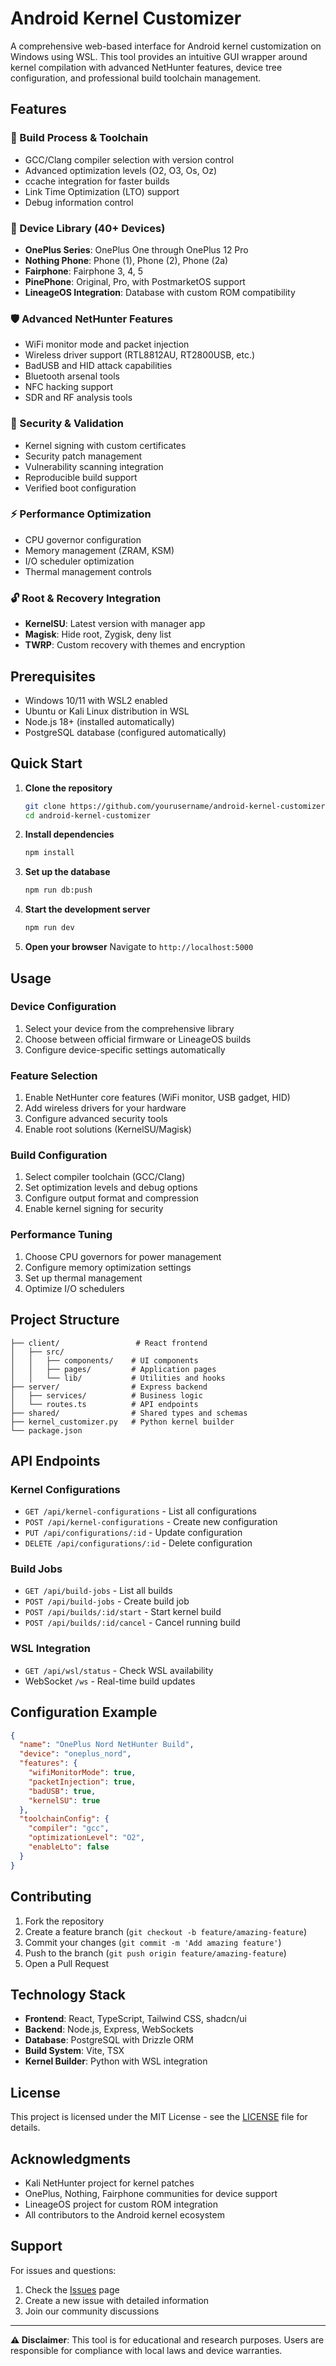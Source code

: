 # Android Kernel Customizer

A comprehensive web-based interface for Android kernel customization on Windows using WSL. This tool provides an intuitive GUI wrapper around kernel compilation with advanced NetHunter features, device tree configuration, and professional build toolchain management.

## Features

### 🔧 Build Process & Toolchain
- GCC/Clang compiler selection with version control
- Advanced optimization levels (O2, O3, Os, Oz)
- ccache integration for faster builds
- Link Time Optimization (LTO) support
- Debug information control

### 📱 Device Library (40+ Devices)
- **OnePlus Series**: OnePlus One through OnePlus 12 Pro
- **Nothing Phone**: Phone (1), Phone (2), Phone (2a)
- **Fairphone**: Fairphone 3, 4, 5
- **PinePhone**: Original, Pro, with PostmarketOS support
- **LineageOS Integration**: Database with custom ROM compatibility

### 🛡️ Advanced NetHunter Features
- WiFi monitor mode and packet injection
- Wireless driver support (RTL8812AU, RT2800USB, etc.)
- BadUSB and HID attack capabilities
- Bluetooth arsenal tools
- NFC hacking support
- SDR and RF analysis tools

### 🔐 Security & Validation
- Kernel signing with custom certificates
- Security patch management
- Vulnerability scanning integration
- Reproducible build support
- Verified boot configuration

### ⚡ Performance Optimization
- CPU governor configuration
- Memory management (ZRAM, KSM)
- I/O scheduler optimization
- Thermal management controls

### 🔓 Root & Recovery Integration
- **KernelSU**: Latest version with manager app
- **Magisk**: Hide root, Zygisk, deny list
- **TWRP**: Custom recovery with themes and encryption

## Prerequisites

- Windows 10/11 with WSL2 enabled
- Ubuntu or Kali Linux distribution in WSL
- Node.js 18+ (installed automatically)
- PostgreSQL database (configured automatically)

## Quick Start

1. **Clone the repository**
   ```bash
   git clone https://github.com/yourusername/android-kernel-customizer.git
   cd android-kernel-customizer
   ```

2. **Install dependencies**
   ```bash
   npm install
   ```

3. **Set up the database**
   ```bash
   npm run db:push
   ```

4. **Start the development server**
   ```bash
   npm run dev
   ```

5. **Open your browser**
   Navigate to `http://localhost:5000`

## Usage

### Device Configuration
1. Select your device from the comprehensive library
2. Choose between official firmware or LineageOS builds
3. Configure device-specific settings automatically

### Feature Selection
1. Enable NetHunter core features (WiFi monitor, USB gadget, HID)
2. Add wireless drivers for your hardware
3. Configure advanced security tools
4. Enable root solutions (KernelSU/Magisk)

### Build Configuration
1. Select compiler toolchain (GCC/Clang)
2. Set optimization levels and debug options
3. Configure output format and compression
4. Enable kernel signing for security

### Performance Tuning
1. Choose CPU governors for power management
2. Configure memory optimization settings
3. Set up thermal management
4. Optimize I/O schedulers

## Project Structure

```
├── client/                 # React frontend
│   ├── src/
│   │   ├── components/    # UI components
│   │   ├── pages/         # Application pages
│   │   └── lib/           # Utilities and hooks
├── server/                # Express backend
│   ├── services/          # Business logic
│   └── routes.ts          # API endpoints
├── shared/                # Shared types and schemas
├── kernel_customizer.py   # Python kernel builder
└── package.json
```

## API Endpoints

### Kernel Configurations
- `GET /api/kernel-configurations` - List all configurations
- `POST /api/kernel-configurations` - Create new configuration
- `PUT /api/configurations/:id` - Update configuration
- `DELETE /api/configurations/:id` - Delete configuration

### Build Jobs
- `GET /api/build-jobs` - List all builds
- `POST /api/build-jobs` - Create build job
- `POST /api/builds/:id/start` - Start kernel build
- `POST /api/builds/:id/cancel` - Cancel running build

### WSL Integration
- `GET /api/wsl/status` - Check WSL availability
- WebSocket `/ws` - Real-time build updates

## Configuration Example

```json
{
  "name": "OnePlus Nord NetHunter Build",
  "device": "oneplus_nord",
  "features": {
    "wifiMonitorMode": true,
    "packetInjection": true,
    "badUSB": true,
    "kernelSU": true
  },
  "toolchainConfig": {
    "compiler": "gcc",
    "optimizationLevel": "O2",
    "enableLto": false
  }
}
```

## Contributing

1. Fork the repository
2. Create a feature branch (`git checkout -b feature/amazing-feature`)
3. Commit your changes (`git commit -m 'Add amazing feature'`)
4. Push to the branch (`git push origin feature/amazing-feature`)
5. Open a Pull Request

## Technology Stack

- **Frontend**: React, TypeScript, Tailwind CSS, shadcn/ui
- **Backend**: Node.js, Express, WebSockets
- **Database**: PostgreSQL with Drizzle ORM
- **Build System**: Vite, TSX
- **Kernel Builder**: Python with WSL integration

## License

This project is licensed under the MIT License - see the [LICENSE](LICENSE) file for details.

## Acknowledgments

- Kali NetHunter project for kernel patches
- OnePlus, Nothing, Fairphone communities for device support
- LineageOS project for custom ROM integration
- All contributors to the Android kernel ecosystem

## Support

For issues and questions:
1. Check the [Issues](https://github.com/yourusername/android-kernel-customizer/issues) page
2. Create a new issue with detailed information
3. Join our community discussions

---

**⚠️ Disclaimer**: This tool is for educational and research purposes. Users are responsible for compliance with local laws and device warranties.